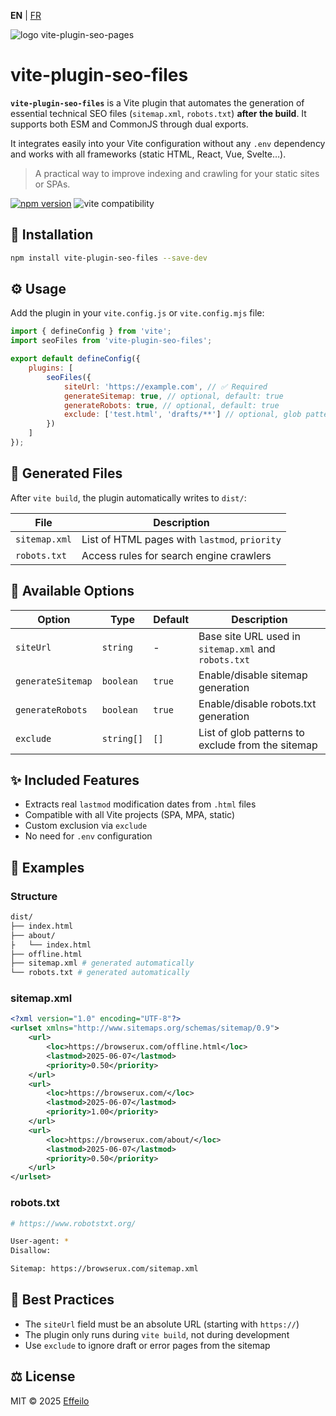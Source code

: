 **EN** | [FR](./fr/README.md)

<div>
  <img src="https://browserux.com/assets/img/logo/logo-vite-plugin-seo-pages.png" alt="logo vite-plugin-seo-pages"/>
</div>

# vite-plugin-seo-files

**`vite-plugin-seo-files`** is a Vite plugin that automates the generation of essential technical SEO files (`sitemap.xml`, `robots.txt`) **after the build**. It supports both ESM and CommonJS through dual exports.

It integrates easily into your Vite configuration without any `.env` dependency and works with all frameworks (static HTML, React, Vue, Svelte…).

> A practical way to improve indexing and crawling for your static sites or SPAs.

[![npm version](https://img.shields.io/npm/v/vite-plugin-seo-files.svg)](https://www.npmjs.com/package/vite-plugin-seo-files)
![vite compatibility](https://img.shields.io/badge/Vite-4%2B%20%7C%205%2B-646CFF.svg?logo=vite&logoColor=white)


## 🚀 Installation

```bash
npm install vite-plugin-seo-files --save-dev
```

## ⚙️ Usage

Add the plugin in your `vite.config.js` or `vite.config.mjs` file:

```js
import { defineConfig } from 'vite';
import seoFiles from 'vite-plugin-seo-files';

export default defineConfig({
    plugins: [
        seoFiles({
            siteUrl: 'https://example.com', // ✅ Required
            generateSitemap: true, // optional, default: true
            generateRobots: true, // optional, default: true
            exclude: ['test.html', 'drafts/**'] // optional, glob patterns
        })
    ]
});
```

## 🧾 Generated Files

After `vite build`, the plugin automatically writes to `dist/`:

| File          | Description                                        |
|---------------|----------------------------------------------------|
| `sitemap.xml` | List of HTML pages with `lastmod`, `priority`     |
| `robots.txt`  | Access rules for search engine crawlers            |

## 🔧 Available Options

| Option            | Type       | Default   | Description                                                      |
|-------------------|------------|-----------|------------------------------------------------------------------|
| `siteUrl`         | `string`   | -         | Base site URL used in `sitemap.xml` and `robots.txt`             |
| `generateSitemap` | `boolean`  | `true`    | Enable/disable sitemap generation                                |
| `generateRobots`  | `boolean`  | `true`    | Enable/disable robots.txt generation                             |
| `exclude`         | `string[]` | `[]`      | List of glob patterns to exclude from the sitemap                |

## ✨ Included Features

- Extracts real `lastmod` modification dates from `.html` files
- Compatible with all Vite projects (SPA, MPA, static)
- Custom exclusion via `exclude`
- No need for `.env` configuration

## 📁 Examples

### Structure

```bash
dist/
├── index.html
├── about/
├   └── index.html
├── offline.html
├── sitemap.xml # generated automatically
└── robots.txt # generated automatically
```

### sitemap.xml

```xml
<?xml version="1.0" encoding="UTF-8"?>
<urlset xmlns="http://www.sitemaps.org/schemas/sitemap/0.9">
    <url>
        <loc>https://browserux.com/offline.html</loc>
        <lastmod>2025-06-07</lastmod>
        <priority>0.50</priority>
    </url>
    <url>
        <loc>https://browserux.com/</loc>
        <lastmod>2025-06-07</lastmod>
        <priority>1.00</priority>
    </url>
    <url>
        <loc>https://browserux.com/about/</loc>
        <lastmod>2025-06-07</lastmod>
        <priority>0.50</priority>
    </url>
</urlset>
```

### robots.txt

```bash
# https://www.robotstxt.org/

User-agent: *
Disallow:

Sitemap: https://browserux.com/sitemap.xml
```

## 📌 Best Practices

- The `siteUrl` field must be an absolute URL (starting with `https://`)
- The plugin only runs during `vite build`, not during development
- Use `exclude` to ignore draft or error pages from the sitemap

## ⚖️ License

MIT © 2025 [Effeilo](https://github.com/Effeilo)